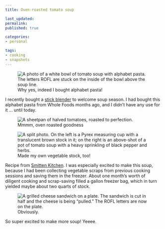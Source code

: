```yaml
---
title: Oven-roasted tomato soup

last_updated: 
permalink: 
published: true

categories:
- personal

tags:
- cooking
- snapshots
---
```


<figure>
    <img src="/assets/images/2013-10-20-tomato-soup-1.jpg" alt="A photo of a white bowl of tomato soup with alphabet pasta. The letters ROFL are stuck on the inside of the bowl above the soup line." />
    <figcaption>
        Why yes, indeed I bought alphabet pasta!
    </figcaption>
</figure>

I recently bought a [stick blender](http://www.amazon.com/gp/product/B00ARQVM5O/ref=as_li_ss_tl?ie=UTF8&camp=1789&creative=390957&creativeASIN=B00ARQVM5O&linkCode=as2&tag=yokois-20) to welcome soup season. I had bought this alphabet pasta from Whole Foods months ago, and I didn’t have any use for it ... until today.

<figure>
    <img src="/assets/images/2013-10-20-tomato-soup-2.jpg" alt="A sheetpan of halved tomatoes, roasted to perfection." />
    <figcaption>
        Mmmm, oven roasted goodness
    </figcaption>
</figure>

<figure>
    <img src="/assets/images/2013-10-20-tomato-soup-4.jpg" alt="A split photo. On the left is a Pyrex measuring cup with a translucent brown stock in it; on the right is an above-shot of a pot of tomato soup with a heavy sprinkling of black pepper and herbs." />
    <figcaption>
        Made my own vegetable stock, too!
    </figcaption>
</figure>

Recipe from [Smitten Kitchen](http://smittenkitchen.com/blog/2011/09/roasted-tomato-soup-with-broiled-cheddar/). I was especially excited to make this soup, because I had been collecting vegetable scraps from previous cooking sessions and saving them in the freezer. About one month’s worth of diligent cooking and scrap-saving filled a gallon freezer bag, which in turn yielded maybe about two quarts of stock.

<figure>
    <img src="/assets/images/2013-10-20-tomato-soup-3.jpg" alt="A grilled cheese sandwich on a plate. The sandwich is cut in half and the cheese is being “pulled.” The ROFL letters are now on the plate." />
    <figcaption>
        Obviously.
    </figcaption>
</figure>

So super excited to make more soup! Yeeee.
